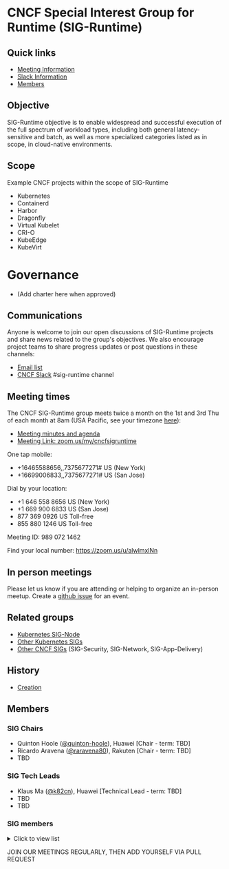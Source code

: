 # CNCF Special Interest Group for Runtime (SIG-Runtime)


## Quick links

- [Meeting Information](#meeting-times)
- [Slack Information](#communications)
- [Members](#members)

## Objective

SIG-Runtime objective is to enable widespread and successful execution of the full spectrum of workload types, including both general latency-sensitive and batch, as well as more specialized categories listed as in scope, in cloud-native environments.

## Scope

Example CNCF projects within the scope of SIG-Runtime

* Kubernetes
* Containerd
* Harbor
* Dragonfly
* Virtual Kubelet
* CRI-O
* KubeEdge
* KubeVirt

# Governance

- (Add charter here when approved)

## Communications

Anyone is welcome to join our open discussions of SIG-Runtime projects and share news related to the group's objectives. We also encourage project teams to share progress updates or post questions in these channels:

* [Email list](https://lists.cncf.io/g/cncf-sig-runtime)
* [CNCF Slack](https://slack.cncf.io/) #sig-runtime channel

## Meeting times

The CNCF SIG-Runtime group meets twice a month on the 1st and 3rd Thu of each month at 8am (USA Pacific, see your timezone [here](https://time.is/compare/1000_23_Oct_2019_in_PT)):

* [Meeting minutes and agenda](https://docs.google.com/document/d/1k7VNetgbuDNyIs_87GLQRH2W5SLgjgOhB6pDyv89MYk/)
* [Meeting Link: zoom.us/my/cncfsigruntime](https://zoom.us/my/cncfsigruntime)

One tap mobile:
* +16465588656,,7375677271# US (New York)
* +16699006833,,7375677271# US (San Jose)

Dial by your location:
* +1 646 558 8656 US (New York)
* +1 669 900 6833 US (San Jose)
* 877 369 0926 US Toll-free
* 855 880 1246 US Toll-free

Meeting ID: 989 072 1462

Find your local number: https://zoom.us/u/alwlmxlNn

## In person meetings

Please let us know if you are attending or helping to organize an in-person meetup.
Create a [github issue](https://github.com/cncf/sig-runtime/issues/new) for an event.


## Related groups

* [Kubernetes SIG-Node](https://github.com/kubernetes/community/tree/master/sig-node)
* [Other Kubernetes SIGs](https://github.com/kubernetes/community)
* [Other CNCF SIGs](https://github.com/cncf) (SIG-Security, SIG-Network, SIG-App-Delivery)

## History

* [Creation](https://github.com/cncf/toc/pull/319)

## Members

### SIG Chairs
* Quinton Hoole ([@quinton-hoole](https://github.com/quinton-hoole)), Huawei [Chair - term: TBD]
* Ricardo Aravena ([@raravena80](https://github.com/raravena80)), Rakuten [Chair - term: TBD]
* TBD

### SIG Tech Leads

* Klaus Ma ([@k82cn](https://github.com/k82cn)), Huawei [Technical Lead - term: TBD]
* TBD
* TBD

### SIG members
<details><summary>Click to view list</summary>
- John Doe ([@jdoe](https://github.com/djoe)), CompanyX
</details>

JOIN OUR MEETINGS REGULARLY, THEN ADD YOURSELF VIA PULL REQUEST
